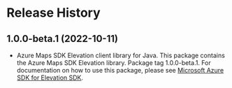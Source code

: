 # Release History

## 1.0.0-beta.1 (2022-10-11)

- Azure Maps SDK Elevation client library for Java. This package contains the Azure Maps SDK Elevation library. Package tag 1.0.0-beta.1. For documentation on how to use this package, please see [Microsoft Azure SDK for Elevation SDK](https://docs.microsoft.com/rest/api/maps/elevation).
